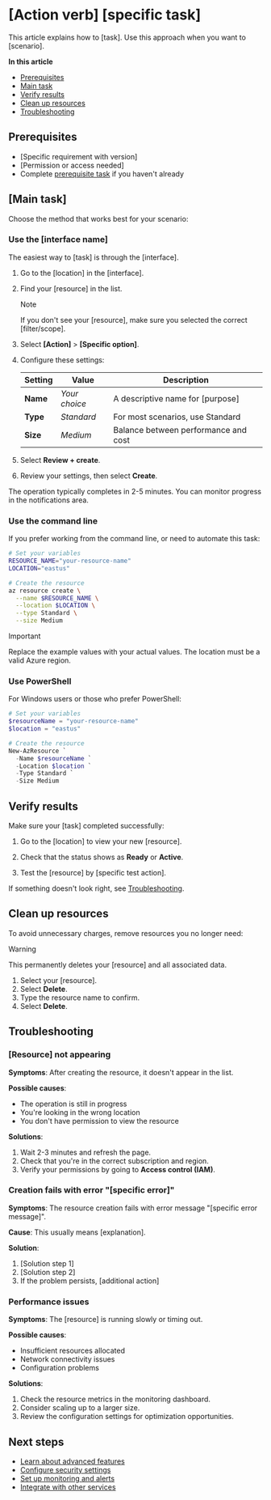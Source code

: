 # [Action verb] [specific task]

This article explains how to [task]. Use this approach when you want to
[scenario].

**In this article**

- [Prerequisites](#prerequisites)
- [Main task](#main-task)
- [Verify results](#verify-results)
- [Clean up resources](#clean-up-resources)
- [Troubleshooting](#troubleshooting)

## Prerequisites

- [Specific requirement with version]
- [Permission or access needed]
- Complete [prerequisite task](link) if you haven't already

## [Main task]

Choose the method that works best for your scenario:

### Use the [interface name]

The easiest way to [task] is through the [interface].

1. Go to the [location] in the [interface].

2. Find your [resource] in the list.

   > [!NOTE]
   > If you don't see your [resource], make sure you selected the correct
   > [filter/scope].

3. Select **[Action]** > **[Specific option]**.

4. Configure these settings:

   | Setting  | Value         | Description                          |
   | -------- | ------------- | ------------------------------------ |
   | **Name** | _Your choice_ | A descriptive name for [purpose]     |
   | **Type** | _Standard_    | For most scenarios, use Standard     |
   | **Size** | _Medium_      | Balance between performance and cost |

5. Select **Review + create**.

6. Review your settings, then select **Create**.

The operation typically completes in 2-5 minutes. You can monitor progress in
the notifications area.

### Use the command line

If you prefer working from the command line, or need to automate this task:

```bash
# Set your variables
RESOURCE_NAME="your-resource-name"
LOCATION="eastus"

# Create the resource
az resource create \
  --name $RESOURCE_NAME \
  --location $LOCATION \
  --type Standard \
  --size Medium
```

> [!IMPORTANT]
> Replace the example values with your actual values. The location must be a
> valid Azure region.

### Use PowerShell

For Windows users or those who prefer PowerShell:

```powershell
# Set your variables
$resourceName = "your-resource-name"
$location = "eastus"

# Create the resource
New-AzResource `
  -Name $resourceName `
  -Location $location `
  -Type Standard `
  -Size Medium
```

## Verify results

Make sure your [task] completed successfully:

1. Go to the [location] to view your new [resource].

2. Check that the status shows as **Ready** or **Active**.

3. Test the [resource] by [specific test action].

If something doesn't look right, see [Troubleshooting](#troubleshooting).

## Clean up resources

To avoid unnecessary charges, remove resources you no longer need:

> [!WARNING]
> This permanently deletes your [resource] and all associated data.

1. Select your [resource].
2. Select **Delete**.
3. Type the resource name to confirm.
4. Select **Delete**.

## Troubleshooting

### [Resource] not appearing

**Symptoms**: After creating the resource, it doesn't appear in the list.

**Possible causes**:

- The operation is still in progress
- You're looking in the wrong location
- You don't have permission to view the resource

**Solutions**:

1. Wait 2-3 minutes and refresh the page.
2. Check that you're in the correct subscription and region.
3. Verify your permissions by going to **Access control (IAM)**.

### Creation fails with error "[specific error]"

**Symptoms**: The resource creation fails with error message "[specific error
message]".

**Cause**: This usually means [explanation].

**Solution**:

1. [Solution step 1]
2. [Solution step 2]
3. If the problem persists, [additional action]

### Performance issues

**Symptoms**: The [resource] is running slowly or timing out.

**Possible causes**:

- Insufficient resources allocated
- Network connectivity issues
- Configuration problems

**Solutions**:

1. Check the resource metrics in the monitoring dashboard.
2. Consider scaling up to a larger size.
3. Review the configuration settings for optimization opportunities.

## Next steps

- [Learn about advanced features](link)
- [Configure security settings](link)
- [Set up monitoring and alerts](link)
- [Integrate with other services](link)
